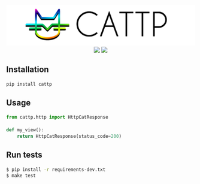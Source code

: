 <p align="center">
    <img src="https://raw.githubusercontent.com/lotrekagency/cattp/master/logo.jpg" alt="Cattp Logo" />
<br>
<a href="https://travis-ci.org/lotrekagency/cattp" target="blank">
<img src="https://travis-ci.org/lotrekagency/cattp.svg?branch=master"></a>
<a href="https://codecov.io/gh/lotrekagency/cattp">
  <img src="https://codecov.io/gh/lotrekagency/cattp/branch/master/graph/badge.svg" />
</a>
<p>

## Installation
```sh
pip install cattp
```

## Usage
```python
from cattp.http import HttpCatResponse

def my_view():
    return HttpCatResponse(status_code=200)
```



## Run tests
```sh
$ pip install -r requirements-dev.txt
$ make test
```
